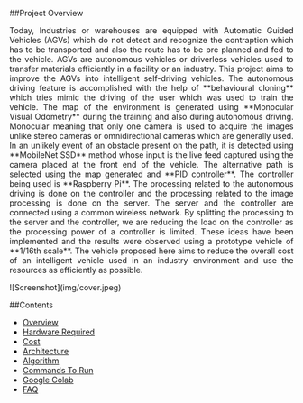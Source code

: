 ##Project Overview
<p align="justify">
Today, Industries or warehouses are equipped with Automatic Guided Vehicles (AGVs) which do not detect and recognize the contraption which has to be transported and also the route has to be pre planned and fed to the vehicle.  AGVs are autonomous vehicles or driverless vehicles used to transfer materials efficiently in a facility or an industry. This project aims to improve the AGVs into intelligent self-driving vehicles. The autonomous driving feature is accomplished with the help of **behavioural cloning** which tries mimic the driving of the user which was used to train the vehicle. The map of the environment is generated using **Monocular Visual Odometry** during the training and also during autonomous driving. Monocular meaning that only one camera is used to acquire the images unlike stereo cameras or omnidirectional cameras which are generally used. In an unlikely event of an obstacle present on the path, it is detected using **MobileNet SSD** method whose input is the live feed captured using the camera placed at the front end of the vehicle. The alternative path is selected using the map generated and **PID controller**. The controller being used is **Raspberry Pi**. The processing related to the autonomous driving is done on the controller and the processing related to the image processing is done on the server. The server and the controller are connected using a common wireless network. By splitting the processing to the server and the controller, we are reducing the load on the controller as the processing power of a controller is limited. These ideas have been implemented and the results were observed using a prototype vehicle of **1/16th scale**. The vehicle proposed here aims to reduce the overall cost of an intelligent vehicle used in an industry environment and use the resources as efficiently as possible.
</p>
![Screenshot](img/cover.jpeg)

##Contents

* [Overview](index.md) <br/>
* [Hardware Required](about.md) <br/>
* [Cost](cost.md)
* [Architecture]() <br/>
* [Algorithm]() <br/>
* [Commands To Run]() <br/>
* [Google Colab]() <br/>
* [FAQ]() <br/>


